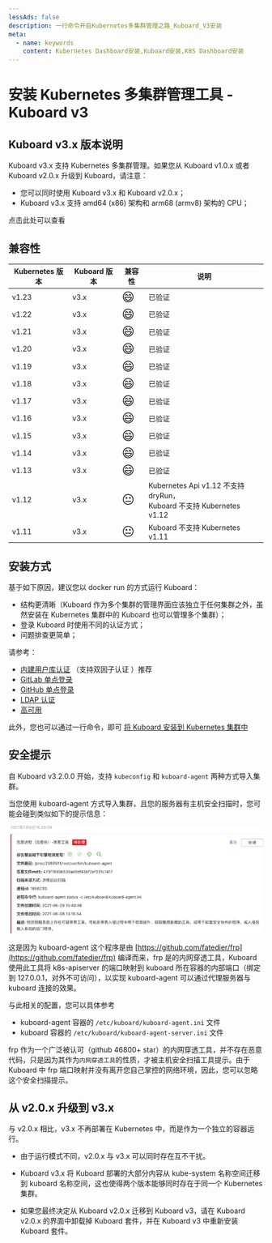 ```yaml
---
lessAds: false
description: 一行命令开启Kubernetes多集群管理之路_Kuboard_V3安装
meta:
  - name: keywords
    content: Kubernetes Dashboard安装,Kuboard安装,K8S Dashboard安装
---
```


# 安装 Kubernetes 多集群管理工具 - Kuboard v3

<AdSenseTitle/>

## Kuboard v3.x 版本说明

Kuboard v3.x 支持 Kubernetes 多集群管理。如果您从 Kuboard v1.0.x 或者 Kuboard v2.0.x 升级到 Kuboard，请注意：
* 您可以同时使用 Kuboard v3.x 和 Kuboard v2.0.x；
* Kuboard v3.x 支持 amd64 (x86) 架构和 arm68 (armv8) 架构的 CPU；

点击此处可以查看 <KuboardDemo suffix="install" label="在线演示" color="#007af5"/>

## 兼容性


| Kubernetes 版本 | Kuboard 版本   | 兼容性 | 说明                                                         |
| --------------- | -------------- | ------ | ------------------------------------------------------------ |
| v1.23           | v3.x | <span style="font-size: 24px;">😄</span>      | 已验证                            |
| v1.22           | v3.x | <span style="font-size: 24px;">😄</span>      | 已验证                            |
| v1.21           | v3.x | <span style="font-size: 24px;">😄</span>      | 已验证                            |
| v1.20           | v3.x | <span style="font-size: 24px;">😄</span>      | 已验证                            |
| v1.19           | v3.x | <span style="font-size: 24px;">😄</span>      | 已验证                            |
| v1.18           | v3.x | <span style="font-size: 24px;">😄</span>      | 已验证                            |
| v1.17           | v3.x | <span style="font-size: 24px;">😄</span>      | 已验证                            |
| v1.16           | v3.x | <span style="font-size: 24px;">😄</span>      | 已验证                            |
| v1.15           | v3.x | <span style="font-size: 24px;">😄</span>      | 已验证                            |
| v1.14           | v3.x | <span style="font-size: 24px;">😄</span>      | 已验证                            |
| v1.13           | v3.x | <span style="font-size: 24px;">😄</span>      | 已验证                       |
| v1.12           | v3.x | <span style="font-size: 24px;">😐</span>      | Kubernetes Api v1.12 不支持 dryRun，<br />Kuboard 不支持 Kubernetes v1.12 |
| v1.11           | v3.x | <span style="font-size: 24px;">😐</span>      | Kuboard 不支持 Kubernetes v1.11                                                         |

## 安装方式

基于如下原因，建议您以 docker run 的方式运行 Kuboard：
* 结构更清晰（Kuboard 作为多个集群的管理界面应该独立于任何集群之外，虽然安装在 Kubernetes 集群中的 Kuboard 也可以管理多个集群）；
* 登录 Kuboard 时使用不同的认证方式；
* 问题排查更简单；

请参考：

* [内建用户库认证](./install-built-in.html)  （支持双因子认证 ）<badge>推荐</badge>
* [GitLab 单点登录](./install-gitlab.html)
* [GitHub 单点登录](./install-github.html)
* [LDAP 认证](./install-ldap.html)
* [高可用](./install-ha.html)

此外，您也可以通过一行命令，即可 [将 Kuboard 安装到 Kubernetes 集群中](./install-in-k8s.html) 

## 安全提示

自 Kuboard v3.2.0.0 开始，支持 `kubeconfig` 和 `kuboard-agent` 两种方式导入集群。

当您使用 kuboard-agent 方式导入集群，且您的服务器有主机安全扫描时，您可能会碰到类似如下的提示信息：

![安全提示](./security-scan.jpg)

这是因为 kuboard-agent 这个程序是由 [https://github.com/fatedier/frp](https://github.com/fatedier/frp) 编译而来，frp 是的内网穿透工具，Kuboard 使用此工具将 k8s-apiserver 的端口映射到 kuboard 所在容器的内部端口（绑定到 127.0.0.1，对外不可访问），以实现 kuboard-agent 可以通过代理服务器与 kuboard 连接的效果。


与此相关的配置，您可以具体参考
* kuboard-agent 容器的 `/etc/kuboard/kuboard-agent.ini` 文件
* kuboard 容器的 `/etc/kuboard/kuboard-agent-server.ini` 文件

frp 作为一个广泛被认可（github 46800+ star）的内网穿透工具，并不存在恶意代码，只是因为其作为`内网穿透工具`的性质，才被主机安全扫描工具提示。由于 Kuboard 中 frp 端口映射并没有离开您自己掌控的网络环境，因此，您可以忽略这个安全扫描提示。



## 从 v2.0.x 升级到 v3.x

与 v2.0.x 相比，v3.x 不再部署在 Kubernetes 中，而是作为一个独立的容器运行。

* 由于运行模式不同，v2.0.x 与 v3.x 可以同时存在互不干扰。

* Kuboard v3.x 将 Kuboard 部署的大部分内容从 kube-system 名称空间迁移到 kuboard 名称空间，这也使得两个版本能够同时存在于同一个 Kubernetes 集群。

* 如果您最终决定从 Kuboard v2.0.x 迁移到 Kuboard v3，请在 Kuboard v2.0.x 的界面中卸载掉 Kuboard 套件，并在 Kuboard v3 中重新安装 Kuboard 套件。
